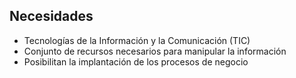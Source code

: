 ##  Necesidades

- Tecnologías de la Información y la Comunicación (TIC)
- Conjunto de recursos necesarios para manipular la información
- Posibilitan la implantación de los procesos de negocio